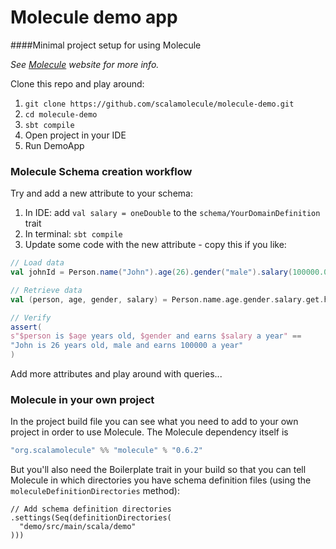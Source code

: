 # Molecule demo app

####Minimal project setup for using Molecule

_See [Molecule](http://scalamolecule.org) website for more info._

Clone this repo and play around:

1. `git clone https://github.com/scalamolecule/molecule-demo.git`
2. `cd molecule-demo`
3. `sbt compile`
4. Open project in your IDE
5. Run DemoApp


### Molecule Schema creation workflow

Try and add a new attribute to your schema:

  1. In IDE: add `val salary = oneDouble` to the `schema/YourDomainDefinition` trait
  2. In terminal: `sbt compile`
  2. Update some code with the new attribute - copy this if you like:
  
```scala
// Load data
val johnId = Person.name("John").age(26).gender("male").salary(100000.00).add.id

// Retrieve data
val (person, age, gender, salary) = Person.name.age.gender.salary.get.head

// Verify
assert(
s"$person is $age years old, $gender and earns $salary a year" ==
"John is 26 years old, male and earns 100000 a year"
)
```
      
Add more attributes and play around with queries...


### Molecule in your own project

In the project build file you can see what you need to add to your own project
in order to use Molecule. The Molecule dependency itself is

```scala
"org.scalamolecule" %% "molecule" % "0.6.2"
```

But you'll also need the Boilerplate trait in your build so that you can tell Molecule 
in which directories you have schema definition files (using the `moleculeDefinitionDirectories` method):

```
// Add schema definition directories
.settings(Seq(definitionDirectories(
  "demo/src/main/scala/demo"
)))
```